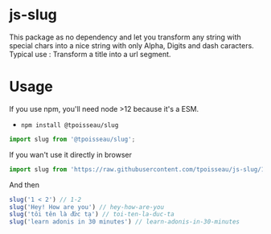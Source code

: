 # js-slug

This package as no dependency and let you transform any string with special chars into a nice string with only Alpha, Digits and dash caracters.
Typical use : Transform a title into a url segment.

# Usage
If you use npm, you'll need node >12 because it's a ESM.
- `npm install @tpoisseau/slug`

```js
import slug from '@tpoisseau/slug';
```

If you wan't use it directly in browser

```js
import slug from 'https://raw.githubusercontent.com/tpoisseau/js-slug/1.0.0/index.mjs';
```

And then

```js
slug('1 < 2') // 1-2
slug('Hey! How are you') // hey-how-are-you
slug('tôi tên là d͌ức tạ') // toi-ten-la-duc-ta
slug('learn adonis in 30 minutes') // learn-adonis-in-30-minutes
```
